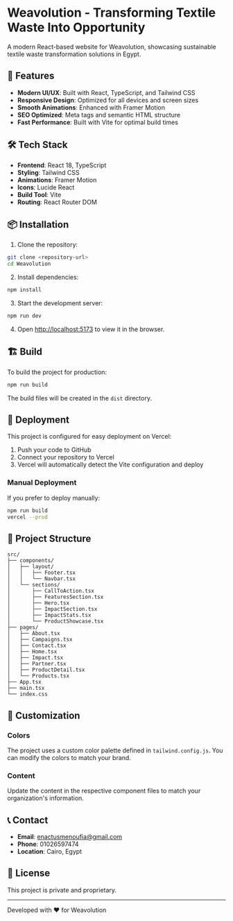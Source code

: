 <!-- @format -->

# Weavolution - Transforming Textile Waste Into Opportunity

A modern React-based website for Weavolution, showcasing sustainable textile waste transformation solutions in Egypt.

## 🚀 Features

- **Modern UI/UX**: Built with React, TypeScript, and Tailwind CSS
- **Responsive Design**: Optimized for all devices and screen sizes
- **Smooth Animations**: Enhanced with Framer Motion
- **SEO Optimized**: Meta tags and semantic HTML structure
- **Fast Performance**: Built with Vite for optimal build times

## 🛠️ Tech Stack

- **Frontend**: React 18, TypeScript
- **Styling**: Tailwind CSS
- **Animations**: Framer Motion
- **Icons**: Lucide React
- **Build Tool**: Vite
- **Routing**: React Router DOM

## 📦 Installation

1. Clone the repository:

```bash
git clone <repository-url>
cd Weavolution
```

2. Install dependencies:

```bash
npm install
```

3. Start the development server:

```bash
npm run dev
```

4. Open [http://localhost:5173](http://localhost:5173) to view it in the browser.

## 🏗️ Build

To build the project for production:

```bash
npm run build
```

The build files will be created in the `dist` directory.

## 🚀 Deployment

This project is configured for easy deployment on Vercel:

1. Push your code to GitHub
2. Connect your repository to Vercel
3. Vercel will automatically detect the Vite configuration and deploy

### Manual Deployment

If you prefer to deploy manually:

```bash
npm run build
vercel --prod
```

## 📁 Project Structure

```
src/
├── components/
│   ├── layout/
│   │   ├── Footer.tsx
│   │   └── Navbar.tsx
│   └── sections/
│       ├── CallToAction.tsx
│       ├── FeaturesSection.tsx
│       ├── Hero.tsx
│       ├── ImpactSection.tsx
│       ├── ImpactStats.tsx
│       └── ProductShowcase.tsx
├── pages/
│   ├── About.tsx
│   ├── Campaigns.tsx
│   ├── Contact.tsx
│   ├── Home.tsx
│   ├── Impact.tsx
│   ├── Partner.tsx
│   ├── ProductDetail.tsx
│   └── Products.tsx
├── App.tsx
├── main.tsx
└── index.css
```

## 🎨 Customization

### Colors

The project uses a custom color palette defined in `tailwind.config.js`. You can modify the colors to match your brand.

### Content

Update the content in the respective component files to match your organization's information.

## 📞 Contact

- **Email**: enactusmenoufia@gmail.com
- **Phone**: 01026597474
- **Location**: Cairo, Egypt

## 📄 License

This project is private and proprietary.

---

Developed with ❤️ for Weavolution

